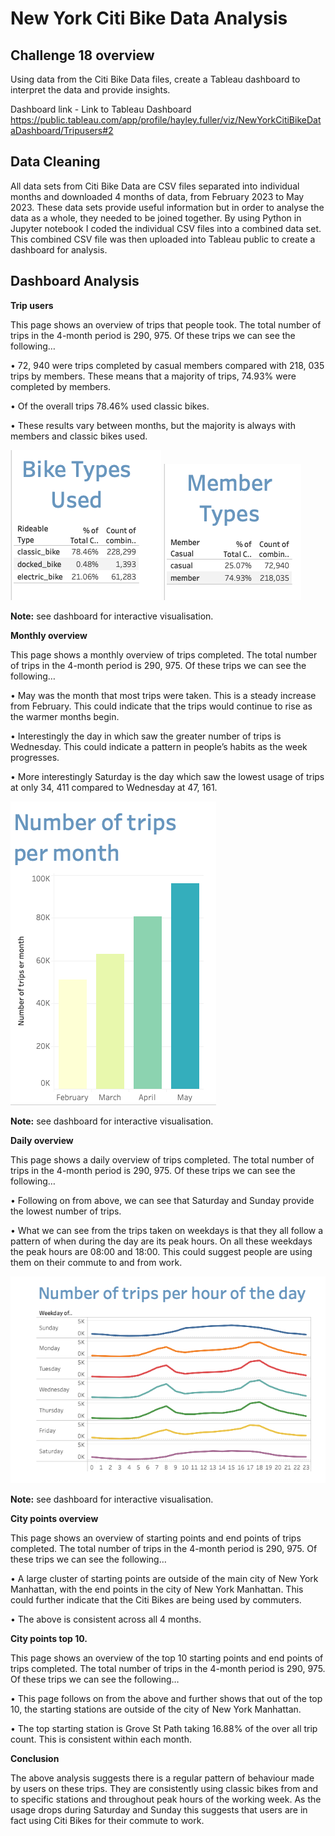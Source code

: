 # New York Citi Bike Data Analysis

## Challenge 18 overview

Using data from the Citi Bike Data files, create a Tableau dashboard to interpret the data and provide insights.

Dashboard link - Link to Tableau Dashboard https://public.tableau.com/app/profile/hayley.fuller/viz/NewYorkCitiBikeDataDashboard/Tripusers#2

## Data Cleaning
All data sets from Citi Bike Data are CSV files separated into individual months and downloaded 4 months of data, from February 2023 to May 2023.
These data sets provide useful information but in order to analyse the data as a whole, they needed to be joined together. By using Python in Jupyter notebook I coded the individual CSV files into a combined data set.
This combined CSV file was then uploaded into Tableau public to create a dashboard for analysis.

## Dashboard Analysis

**Trip users**

This page shows an overview of trips that people took. The total number of trips in the 4-month period is 290, 975. Of these trips we can see the following…

•	72, 940 were trips completed by casual members compared with 218, 035 trips by members. These means that a majority of trips, 74.93% were completed by members.

•	Of the overall trips 78.46% used classic bikes.

•	These results vary between months, but the majority is always with members and classic bikes used.

![plot](Images/Bike_type.png)          ![plot](Images/Member_type.png)

**Note:** see dashboard for interactive visualisation.

**Monthly overview**

This page shows a monthly overview of trips completed. The total number of trips in the 4-month period is 290, 975. Of these trips we can see the following…

•	May was the month that most trips were taken. This is a steady increase from February. This could indicate that the trips would continue to rise as the warmer months begin.

•	Interestingly the day in which saw the greater number of trips is Wednesday. This could indicate a pattern in people’s habits as the week progresses. 

•	More interestingly Saturday is the day which saw the lowest usage of trips at only 34, 411 compared to Wednesday at 47, 161.

![plot](Images/Trips_per_month.png)

**Note:** see dashboard for interactive visualisation.

**Daily overview**

This page shows a daily overview of trips completed. The total number of trips in the 4-month period is 290, 975. Of these trips we can see the following…

•	Following on from above, we can see that Saturday and Sunday provide the lowest number of trips.

•	What we can see from the trips taken on weekdays is that they all follow a pattern of when during the day are its peak hours. On all these weekdays the peak hours are 08:00 and 18:00. This could suggest people are using them on their commute to and from work.

![plot](Images/Hour_of_day.png)

**Note:** see dashboard for interactive visualisation.

**City points overview**

This page shows an overview of starting points and end points of trips completed. The total number of trips in the 4-month period is 290, 975. Of these trips we can see the following…

•	A large cluster of starting points are outside of the main city of New York Manhattan, with the end points in the city of New York Manhattan. This could further indicate that the Citi Bikes are being used by commuters.

•	The above is consistent across all 4 months.

**City points top 10.**

This page shows an overview of the top 10 starting points and end points of trips completed. The total number of trips in the 4-month period is 290, 975. Of these trips we can see the following…

•	This page follows on from the above and further shows that out of the top 10, the starting stations are outside of the city of New York Manhattan.

•	The top starting station is Grove St Path taking 16.88% of the over all trip count. This is consistent within each month. 

**Conclusion**

The above analysis suggests there is a regular pattern of behaviour made by users on these trips. They are consistently using classic bikes from and to specific stations and throughout peak hours of the working week. As the usage drops during Saturday and Sunday this suggests that users are in fact using Citi Bikes for their commute to work.
